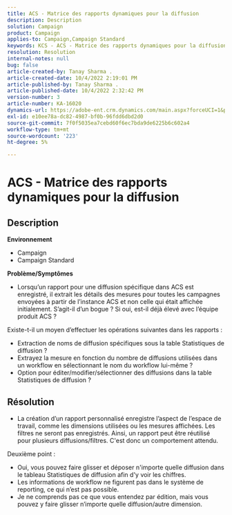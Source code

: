 ```yaml
---
title: ACS - Matrice des rapports dynamiques pour la diffusion
description: Description
solution: Campaign
product: Campaign
applies-to: Campaign,Campaign Standard
keywords: KCS - ACS - Matrice des rapports dynamiques pour la diffusion
resolution: Resolution
internal-notes: null
bug: false
article-created-by: Tanay Sharma .
article-created-date: 10/4/2022 2:19:01 PM
article-published-by: Tanay Sharma .
article-published-date: 10/4/2022 2:32:42 PM
version-number: 3
article-number: KA-16020
dynamics-url: https://adobe-ent.crm.dynamics.com/main.aspx?forceUCI=1&pagetype=entityrecord&etn=knowledgearticle&id=4296257c-ef43-ed11-bba2-0022480868ff
exl-id: e10ee78a-dc82-4987-bf0b-96fdd6dbd2d0
source-git-commit: 7f0f5035ea7cebd60f6ec7bda9de6225b6c602a4
workflow-type: tm+mt
source-wordcount: '223'
ht-degree: 5%

---
```


# ACS - Matrice des rapports dynamiques pour la diffusion

## Description

<b>Environnement</b>
- Campaign
- Campaign Standard




<b>Problème/Symptômes</b>

- Lorsqu’un rapport pour une diffusion spécifique dans ACS est enregistré, il extrait les détails des mesures pour toutes les campagnes envoyées à partir de l’instance ACS et non celle qui était affichée initialement. S’agit-il d’un bogue ? Si oui, est-il déjà élevé avec l’équipe produit ACS ?


Existe-t-il un moyen d’effectuer les opérations suivantes dans les rapports :

- Extraction de noms de diffusion spécifiques sous la table Statistiques de diffusion ?
- Extrayez la mesure en fonction du nombre de diffusions utilisées dans un workflow en sélectionnant le nom du workflow lui-même ?
- Option pour éditer/modifier/sélectionner des diffusions dans la table Statistiques de diffusion ?





## Résolution


- La création d’un rapport personnalisé enregistre l’aspect de l’espace de travail, comme les dimensions utilisées ou les mesures affichées. Les filtres ne seront pas enregistrés. Ainsi, un rapport peut être réutilisé pour plusieurs diffusions/filtres. C&#39;est donc un comportement attendu.


Deuxième point :



- Oui, vous pouvez faire glisser et déposer n&#39;importe quelle diffusion dans le tableau Statistiques de diffusion afin d&#39;y voir les chiffres.
- Les informations de workflow ne figurent pas dans le système de reporting, ce qui n’est pas possible.
- Je ne comprends pas ce que vous entendez par édition, mais vous pouvez y faire glisser n’importe quelle diffusion/autre dimension.
